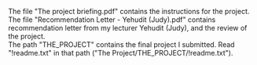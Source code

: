 The file "The project briefing.pdf" contains the instructions for the project. <br/>
The file "Recommendation Letter - Yehudit (Judy).pdf" contains recommendation letter from my lecturer Yehudit (Judy), and the review of the project. <br/>
The path "THE_PROJECT" contains the final project I submitted. Read "!readme.txt" in that path ("The Project/THE_PROJECT/!readme.txt").
